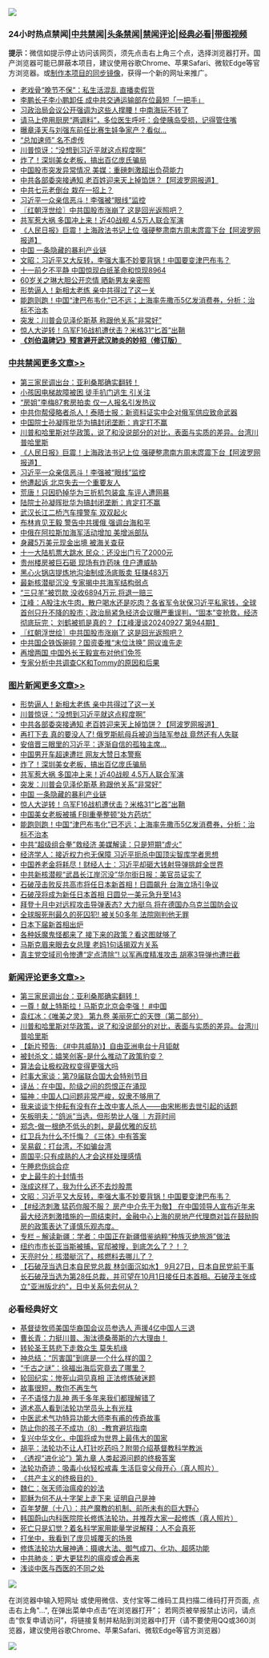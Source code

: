 ![](https://raw.githubusercontent.com/jsvpn/jsproxy/dev/64photo/fqnews-qr.jpg)

<div id="tt">
<h3>24小时热点禁闻|<a href="#%E4%B8%AD%E5%85%B1%E7%A6%81%E9%97%BB%E6%9B%B4%E5%A4%9A%E6%96%87%E7%AB%A0">中共禁闻</a>|<a href="#%E5%9B%BE%E7%89%87%E6%96%B0%E9%97%BB%E6%9B%B4%E5%A4%9A%E6%96%87%E7%AB%A0">头条禁闻</a>|<a href="#%E6%96%B0%E9%97%BB%E8%AF%84%E8%AE%BA%E6%9B%B4%E5%A4%9A%E6%96%87%E7%AB%A0">禁闻评论|<a href="#%E5%BF%85%E7%9C%8B%E7%BB%8F%E5%85%B8%E5%A5%BD%E6%96%87">经典必看</a>|<a href="https://696153.xyz/3" target="_blank">带图视频</a></h3>
<div><b>提示：</b>微信如提示停止访问该网页，须先点击右上角三个点，选择浏览器打开。国产浏览器可能已屏蔽本项目，建议使用谷歌Chrome、苹果Safari、微软Edge等官方浏览器。或<a href="%E5%88%B6%E4%BD%9Cgit%E7%A6%81%E9%97%BB%E9%95%9C%E5%83%8F.md">制作本项目的同步镜像</a>，获得一个新的网址来推广。</div>
<ul>

<li><a href="/yule/20240928/2094735.md">老戏骨“晚节不保”：私生活混乱 直播卖假货</a></li>
<li><a href="/baitai/20240928/2094759.md">李鹏长子李小鹏卸任 成中共交通运输部在位最短「一把手」</a></li>
<li><a href="/cbnews/20240928/2094797.md">习政治局会议公开强调为这些人撑腰！中南海玩不转了</a></li>
<li><a href="/health/20240928/2094802.md">请马上停用厨房“两调料”，多位医生呼吁：会使胰岛受损，记得管住嘴</a></li>
<li><a href="/cnnews/20240928/2094724.md">曝章泽天与刘强东前任比赛生娃争家产？看似…</a></li>
<li><a href="/comments/20240927/2094652.md">“总加速师” 名不虚传</a></li>
<li><a href="/topimagenews/20240928/2094971.md">川普惊讶：“没想到习近平就这点程度啊”</a></li>
<li><a href="/topimagenews/20240928/2094817.md">炸了！深圳美女老板，搞出百亿庞氏骗局</a></li>
<li><a href="/baitai/20240928/2094751.md">中国股市突发异常情况 美媒：重磅刺激超出负荷能力</a></li>
<li><a href="/topimagenews/20240928/2094970.md">中共各部委突接通知 老百姓迎来天上掉馅饼？【阿波罗网报道】</a></li>
<li><a href="/lishi/20240928/2094812.md">中共七元老倒台 栽在一招上？</a></li>
<li><a href="/cbnews/20240928/2094977.md">习近平一众亲信恶斗！李强被“眼线”监控</a></li>
<li><a href="/cbnews/20240928/2094918.md">〖红朝浮世绘〗中共国股市涨崩了 这是回光返照吧？</a></li>
<li><a href="/topimagenews/20240928/2094816.md">共军惹大祸 多国冲上来！近40战舰 4.5万人联合军演</a></li>
<li><a href="/cbnews/20240928/2094986.md">《人民日报》巨震！上海政法书记上位 强硬整肃南方周末庹震下台【阿波罗网报道】</a></li>
<li><a href="/topimagenews/20240928/2094795.md">中国 一条隐藏的暴利产业链</a></li>
<li><a href="/comments/20240928/2094814.md">文昭：习近平又大反转，李强大事不妙要背锅！中国要变津巴布韦？</a></li>
<li><a href="/baitai/20240928/2094983.md">十一前夕不平静 中国惊现白纸革命和惊现8964</a></li>
<li><a href="/yule/20240928/2094726.md">60岁关之琳大胆公开恋情 晒新男友亲密照</a></li>
<li><a href="/topimagenews/20240928/2094972.md">形势逼人！新相太老练 亲中共得过了这一关</a></li>
<li><a href="/topimagenews/20240928/2094770.md">能跑则跑！中国“津巴布韦化”已不远；上海率先撒币5亿发消费券，分析：治标不治本</a></li>
<li><a href="/topimagenews/20240928/2094796.md">突发：川普会见泽伦斯基 称跟他关系“非常好”</a></li>
<li><a href="/topimagenews/20240928/2094794.md">惊人大逆转！乌军F16战机遭伏击？米格31“匕首”出鞘</a></li>
<li><b><a href="/comments/20200207/1272816.md" target="_blank">《刘伯温碑记》预言避开武汉肺炎的妙招（修订版）</a></b></li>
</ul>
</div>

<div class="catlist">
<h3><a href="/cbnews/" target="_blank">中共禁闻</a><span><a href="/cbnews/" target="_blank" rel="nofollow">更多文章>></a></span></h3>
<ul>
<li><a href="/comments/20240928/2095087.md" target="_blank">第三家民调出台：亚利桑那确实翻转！</a></li>
<li><a href="/cbnews/20240928/2095079.md" target="_blank">小孩因电梯故障被困 徒手扒门逃生 引关注</a></li>
<li><a href="/cbnews/20240928/2095078.md" target="_blank">“房姐”李梅87套房拍卖 仅一人报名引发热议</a></li>
<li><a href="/cbnews/20240928/2095058.md" target="_blank">中共你帮侵略者杀人！泰晤士报：新资料证实中企对俄军供应致命武器</a></li>
<li><a href="/cbnews/20240928/2095031.md" target="_blank">中国院士孙凝晖批华为搞封闭垄断：肯定打不赢</a></li>
<li><a href="/comments/20240928/2095023.md" target="_blank">川普和哈里斯对华政策，说了和没说部分的对比，表面与实质的差异。台湾川普哈里斯</a></li>
<li><a href="/cbnews/20240928/2094986.md" target="_blank">《人民日报》巨震！上海政法书记上位 强硬整肃南方周末庹震下台【阿波罗网报道】</a></li>
<li><a href="/cbnews/20240928/2094977.md" target="_blank">习近平一众亲信恶斗！李强被“眼线”监控</a></li>
<li><a href="/cbnews/20240928/2094976.md" target="_blank">他遭起诉 北京失去一个重要友人</a></li>
<li><a href="/cbnews/20240928/2094975.md" target="_blank">荒唐！只因扔掉华为三折机包装盒 车评人遭网暴</a></li>
<li><a href="/cbnews/20240928/2094974.md" target="_blank">陆院士孙凝晖批华为搞封闭垄断：肯定打不赢</a></li>
<li><a href="/cbnews/20240928/2094973.md" target="_blank">武汉长江二桥汽车撞警车 双双起火</a></li>
<li><a href="/cbnews/20240928/2094958.md" target="_blank">布林肯见王毅 警告中共援俄 强调台海和平</a></li>
<li><a href="/cbnews/20240928/2094957.md" target="_blank">中俄在阿拉斯加海军活动增加 美增派部队</a></li>
<li><a href="/cbnews/20240928/2094956.md" target="_blank">身藏5万美元现金出境 被海关查获</a></li>
<li><a href="/cbnews/20240928/2094955.md" target="_blank">十一大陆机票大跳水 民众：还没出门亏了2000元</a></li>
<li><a href="/cbnews/20240928/2094954.md" target="_blank">贵州楼房被巨石砸 现场有炸药味 住户遭威胁</a></li>
<li><a href="/cbnews/20240928/2094953.md" target="_blank">黑心火锅店提炼地沟油制成汤底贩卖 狂赚483万</a></li>
<li><a href="/cbnews/20240928/2094942.md" target="_blank">最新核潜艇沉没 专家揭中共海军结构弱点</a></li>
<li><a href="/cbnews/20240928/2094941.md" target="_blank">“三只羊”被罚款 没收6894万元 将退一赔三</a></li>
<li><a href="/cbnews/20240928/2094940.md" target="_blank">江峰：A股注水牛肉，散户喝水还是吃肉？各省军令状保习近平私家钱，全球首创只升不降的股市；政治局紧急经济会议曝严重误判，“固本”变抢救，经济彻底玩完； 刘鹤被抓是真的？【江峰漫谈20240927 第944期】</a></li>
<li><a href="/cbnews/20240928/2094918.md" target="_blank">〖红朝浮世绘〗中共国股市涨崩了 这是回光返照吧？</a></li>
<li><a href="/cbnews/20240928/2094905.md" target="_blank">中共国企铁饭碗碎？国资委推“末位汰换” 网议谁先走</a></li>
<li><a href="/cbnews/20240928/2094904.md" target="_blank">再增两国 中国外长王毅宣布对他们免签</a></li>
<li><a href="/cbnews/20240928/2094903.md" target="_blank">专家分析中共调查CK和Tommy的原因和后果</a></li>

</ul>
</div>
<div class="catlist">
<h3><a href="/topimagenews/" target="_blank">图片新闻</a><span><a href="/topimagenews/" target="_blank" rel="nofollow">更多文章>></a></span></h3>
<ul>
<li><a href="/topimagenews/20240928/2094972.md" target="_blank">形势逼人！新相太老练 亲中共得过了这一关</a></li>
<li><a href="/topimagenews/20240928/2094971.md" target="_blank">川普惊讶：“没想到习近平就这点程度啊”</a></li>
<li><a href="/topimagenews/20240928/2094970.md" target="_blank">中共各部委突接通知 老百姓迎来天上掉馅饼？【阿波罗网报道】</a></li>
<li><a href="/topimagenews/20240928/2094899.md" target="_blank">再打下去 真的要没人了! 俄罗斯航母兵被迫当陆军参战 竟然还有人失联</a></li>
<li><a href="/topimagenews/20240928/2094851.md" target="_blank">安倍晋三眼里的习近平：逐渐自信的孤独主席&#8230;</a></li>
<li><a href="/topimagenews/20240928/2094850.md" target="_blank">中国男开车超速遭拦 网友大赞日本警察</a></li>
<li><a href="/topimagenews/20240928/2094817.md" target="_blank">炸了！深圳美女老板，搞出百亿庞氏骗局</a></li>
<li><a href="/topimagenews/20240928/2094816.md" target="_blank">共军惹大祸 多国冲上来！近40战舰 4.5万人联合军演</a></li>
<li><a href="/topimagenews/20240928/2094796.md" target="_blank">突发：川普会见泽伦斯基 称跟他关系“非常好”</a></li>
<li><a href="/topimagenews/20240928/2094795.md" target="_blank">中国 一条隐藏的暴利产业链</a></li>
<li><a href="/topimagenews/20240928/2094794.md" target="_blank">惊人大逆转！乌军F16战机遭伏击？米格31“匕首”出鞘</a></li>
<li><a href="/topimagenews/20240928/2094793.md" target="_blank">中国美女老板被捕 FBI重拳整顿“处方药坊”</a></li>
<li><a href="/topimagenews/20240928/2094770.md" target="_blank">能跑则跑！中国“津巴布韦化”已不远；上海率先撒币5亿发消费券，分析：治标不治本</a></li>
<li><a href="/topimagenews/20240928/2094690.md" target="_blank">中共“超级组合拳”救经济 美媒解读：只是短期“虚火”</a></li>
<li><a href="/topimagenews/20240927/2094669.md" target="_blank">经济学人：接近权力也无保障 习近平扼杀中国顶尖智库学者思想</a></li>
<li><a href="/topimagenews/20240927/2094642.md" target="_blank">中国养老金将耗尽！财经人士：习近平却砸大钱射导弹挑衅全世界</a></li>
<li><a href="/topimagenews/20240927/2094641.md" target="_blank">中共新核潜舰“武昌长江岸沉没”华尔街日报：美官员证实了</a></li>
<li><a href="/topimagenews/20240927/2094604.md" target="_blank">石破茂击败反共高市将任日本新首相！日圆飙升 台海立场引争议</a></li>
<li><a href="/topimagenews/20240927/2094549.md" target="_blank">石破茂将成为新任日本首相 日圆兑一美元急升至143</a></li>
<li><a href="/topimagenews/20240927/2094548.md" target="_blank">拜登十月中对远程攻击导弹表态? 大力挺乌 将在德国办乌克兰国防会议</a></li>
<li><a href="/topimagenews/20240927/2094547.md" target="_blank">全球服死刑最久的死囚犯! 被关50多年 法院刚判他无罪</a></li>
<li><a href="/topimagenews/20240927/2094494.md" target="_blank">日本下届新首相出炉</a></li>
<li><a href="/topimagenews/20240927/2094467.md" target="_blank">各种妖魔鬼怪都来了 接下来的政策？看这图就够了</a></li>
<li><a href="/topimagenews/20240927/2094444.md" target="_blank">马斯克眉来眼去女总理 老妈1句话揭双方关系</a></li>
<li><a href="/topimagenews/20240927/2094443.md" target="_blank">真主党空域司令惨遭“定点清除”! 以军再度精准攻击 胡塞3导弹也遭拦截</a></li>

</ul>
</div>
<div class="catlist">
<h3><a href="/comments/" target="_blank">新闻评论</a><span><a href="/comments/" target="_blank" rel="nofollow">更多文章>></a></span></h3>
<ul>
<li><a href="/comments/20240928/2095087.md" target="_blank">第三家民调出台：亚利桑那确实翻转！</a></li>
<li><a href="/comments/20240928/2095056.md" target="_blank">一尊！献上特斯拉！马斯克北京会李强！ #中国</a></li>
<li><a href="/comments/20240928/2095025.md" target="_blank">袁红冰：《唯美之灵》 第九卷 美丽死亡的天啓（第二部分）</a></li>
<li><a href="/comments/20240928/2095023.md" target="_blank">川普和哈里斯对华政策，说了和没说部分的对比，表面与实质的差异。台湾川普哈里斯</a></li>
<li><a href="/comments/20240928/2094938.md" target="_blank">【新片预告: 《#中共威胁》】自由亚洲电台十月钜献</a></li>
<li><a href="/comments/20240928/2094928.md" target="_blank">被封杀文：嬉笑创客-是什么推动了政策豹变？</a></li>
<li><a href="/comments/20240928/2094927.md" target="_blank">算法会让极权政权变得更强大吗</a></li>
<li><a href="/comments/20240928/2094889.md" target="_blank">时事大家谈：第79届联合国大会特别节目</a></li>
<li><a href="/comments/20240928/2094879.md" target="_blank">译丛：在中国，阶级之间的怨恨正在涌现</a></li>
<li><a href="/comments/20240928/2094878.md" target="_blank">猫神：中国人口问题非常严峻，奴隶不够用了</a></li>
<li><a href="/comments/20240928/2094877.md" target="_blank">我来谈谈卞仲耘有没有在土改中害人杀人——由宋彬彬去世引起的话题</a></li>
<li><a href="/comments/20240928/2094870.md" target="_blank">矢板明夫：“鸽派”当选，但形势比人强 ｜方菲时间</a></li>
<li><a href="/comments/20240928/2094854.md" target="_blank">郑念-做一根绝不低头的刺，是最优雅的反抗</a></li>
<li><a href="/comments/20240928/2094853.md" target="_blank">红卫兵为什么不忏悔？《三体》中有答案</a></li>
<li><a href="/comments/20240928/2094852.md" target="_blank">吴易叡：打台湾，不如骗台湾</a></li>
<li><a href="/comments/20240928/2094839.md" target="_blank">周国平:只有成熟的人才会这样处理感情</a></li>
<li><a href="/comments/20240928/2094838.md" target="_blank">午睡悲伤综合症</a></li>
<li><a href="/comments/20240928/2094837.md" target="_blank">史上最牛的十封情书</a></li>
<li><a href="/comments/20240928/2094836.md" target="_blank">涨成这样了，我为什么还不去炒股票</a></li>
<li><a href="/comments/20240928/2094814.md" target="_blank">文昭：习近平又大反转，李强大事不妙要背锅！中国要变津巴布韦？</a></li>
<li><a href="/comments/20240928/2094790.md" target="_blank">【#经济刺激 猛药你服不服？ 房产中介先干为敬】 在中国领导人宣布近年来最大经济刺激措施的一周结束时，金融中心上海的房地产代理商对旨在鼓励购房的政策表达了谨慎乐观态度。</a></li>
<li><a href="/comments/20240928/2094755.md" target="_blank">专栏 &#8211; 解读新疆：学者：中国正在新疆借鉴纳粹“种族灭绝旅游”做法</a></li>
<li><a href="/comments/20240928/2094745.md" target="_blank">纽约市市长亚当斯被捕，官邸被搜，到底怎么了？！？</a></li>
<li><a href="/comments/20240928/2094741.md" target="_blank">天亮时分：核潜艇沉了，核燃料去哪儿了？</a></li>
<li><a href="/comments/20240928/2094723.md" target="_blank">【石破茂当选日本自民党总裁 林剑面沉如水】 9月27日，日本自民党前干事长石破茂当选为第28任总裁，并可望在10月1日接任日本首相。石破茂主张成立&quot;亚洲版北约&quot;，日中关系何去何从？</a></li>

</ul>
</div>

<div class="catlist">
<h3>必看经典好文</h3>
<ul>
<li><a href="/taiwannews/20220804/1767098.md" target="_blank">基督徒牧师美国华裔国会议员参选人 声援4亿中国人三退</a></li>
<li><a href="/comments/20230601/1891432.md" target="_blank">曹长青：力挺川普、淘汰德桑蒂斯的六大理由！</a></li>
<li><a href="/health/20141127/823595.md" target="_blank">转轮圣王慈悲下走救众生 莫失机缘</a></li>
<li><a href="/comments/20211016/1639471.md" target="_blank">神总结：“厉害国”到底是一个什么样的国？</a></li>
<li><a href="/lifebaike/20210704/1580186.md" target="_blank">“千古之谜”：徐福出海后究竟去了哪里？</a></li>
<li><a href="/tculture/xiulian/20180114/885650.md" target="_blank">轮回纪实：惨死山洞见真相 正法修炼破迷题</a></li>
<li><a href="/funmedia/20210802/1598610.md" target="_blank">故事很短，教你不再生气</a></li>
<li><a href="/comments/20190427/1119935.md" target="_blank">子不语怪力乱神 两千多年来我们都理解错了</a></li>
<li><a href="/comments/20200227/1284657.md" target="_blank">道术高人看到法轮功学员头上有光柱</a></li>
<li><a href="/comments/20210810/1603664.md" target="_blank">中医武术气功特异功能大师李有甫的传奇故事</a></li>
<li><a href="/comments/20230923/1937654.md" target="_blank">防止你的孩子不成功（8）-教育避坑指南</a></li>
<li><a href="/comments/20220924/485408.md" target="_blank">复兴中华文化，中国将成为世界上最伟大的国家</a></li>
<li><a href="/cbnews/20190215/1081272.md" target="_blank">胡平：法轮功不让人打针吃药吗？附带介绍基督教科学教派</a></li>
<li><a href="/ssgc/20240508/2034288.md" target="_blank">《透视“进化论”》第九章 人类起源问题的终极答案</a></li>
<li><a href="/comments/20220506/1729215.md" target="_blank">法轮功奇迹：吸毒小伙轻松戒毒 生活巨变父母开心（真人照片）</a></li>
<li><a href="/bookwiki/20171120/858084.md" target="_blank">《共产主义的终极目的》</a></li>
<li><a href="/comments/20200224/1282494.md" target="_blank">魏仁：张天师治瘟疫的妙法</a></li>
<li><a href="/ccpdope/20190803/1168965.md" target="_blank">耶稣为何不从十字架上走下来 证明自己是神</a></li>
<li><a href="/comments/20240704/2058130.md" target="_blank">百年梦醒（十八）：共产魔教的机制、前所未有的巨大野心</a></li>
<li><a href="/comments/20211216/1666206.md" target="_blank">韩国蔚山内科医院院长修炼法轮功，并推荐大家一起修炼（真人照片）</a></li>
<li><a href="/comments/20200704/1355375.md" target="_blank">死亡只是幻觉？着名科学家用能量学说解释：人不会真死</a></li>
<li><a href="/comments/20201015/1414242.md" target="_blank">打坐中，我看到了庞贝城覆灭的场景</a></li>
<li><a href="/comments/20191203/1234383.md" target="_blank">修炼法轮功大展神通：摄魂大法、御气成刀、化功、超感功能</a></li>
<li><a href="/comments/20200211/1275071.md" target="_blank">中共肺炎：更大更猛烈的瘟疫或会再来</a></li>
<li><a href="/comments/20210819/1609103.md" target="_blank">浅谈中医与西医的不同之处</a></li>

</ul>
</div>

![](https://raw.githubusercontent.com/jsvpn/jsproxy/dev/64photo/fqnews-qr.jpg)

在浏览器中输入短网址 或使用微信、支付宝等二维码工具扫描二维码打开页面, 点击右上角"...", 在弹出菜单中点击“在浏览器打开”； 若网页被举报禁止访问，请点击“恢复申请访问”，将链接复制并粘贴到浏览器中打开（请不要使用QQ或360浏览器，建议使用谷歌Chrome、苹果Safari、微软Edge等官方浏览器）

![](https://raw.githubusercontent.com/jsvpn/jsproxy/dev/64photo/wx.jpg)